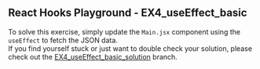 ## React Hooks Playground - EX4_useEffect_basic

To solve this exercise, simply update the `Main.jsx` component using the `useEffect` to fetch the JSON data.<br>
If you find yourself stuck or just want to double check your solution, please check out the [EX4_useEffect_basic_solution](https://github.com/stefanolepera/react-hooks-playground/tree/EX4_useEffect_basic_solution) branch.
